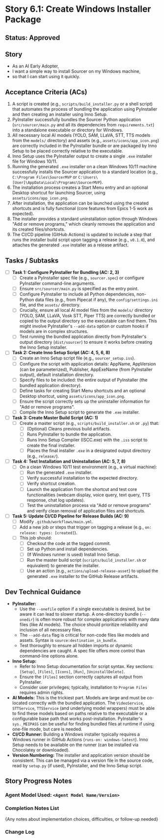 # Story 6.1: Create Windows Installer Package

## Status: Approved

## Story

-   As an AI Early Adopter,
-   I want a simple way to install Sourcer on my Windows machine,
-   so that I can start using it quickly.

## Acceptance Criteria (ACs)

1.  A script is created (e.g., `scripts/build_installer.py` or a shell script) that automates the process of bundling the application using PyInstaller and then creating an installer using Inno Setup.
2.  PyInstaller successfully bundles the Sourcer Python application (`src/sourcer/main.py` and all its dependencies from `requirements.txt`) into a standalone executable or directory for Windows.
3.  All necessary local AI models (YOLO, SAM, LLaVA, STT, TTS models from the `models/` directory) and assets (e.g., `assets/icons/app_icon.png`) are correctly included in the PyInstaller bundle or are packaged by Inno Setup to be placed correctly relative to the executable.
4.  Inno Setup uses the PyInstaller output to create a single `.exe` installer file for Windows 10/11.
5.  Running the generated `.exe` installer on a clean Windows 10/11 machine successfully installs the Sourcer application to a standard location (e.g., `C:\Program Files\SourcerMVP` or `C:\Users\[User]\AppData\Local\Programs\SourcerMVP`).
6.  The installation process creates a Start Menu entry and an optional Desktop shortcut for launching Sourcer, using `assets/icons/app_icon.png`.
7.  After installation, the application can be launched using the created shortcuts and is fully functional (core features from Epics 1-5 work as expected).
8.  The installer provides a standard uninstallation option through Windows "Add or remove programs," which cleanly removes the application and its created files/shortcuts.
9.  The CI/CD pipeline (GitHub Actions) is updated to include a step that runs the installer build script upon tagging a release (e.g., `v0.1.0`), and attaches the generated `.exe` installer as a release artifact.

## Tasks / Subtasks

-   [ ] **Task 1: Configure PyInstaller for Bundling (AC: 2, 3)**
    -   [ ] Create a PyInstaller spec file (e.g., `sourcer.spec`) or configure PyInstaller command-line arguments.
    -   [ ] Ensure `src/sourcer/main.py` is specified as the entry point.
    -   [ ] Configure PyInstaller to include all Python dependencies, non-Python data files (e.g., from Pipecat if any), the `config/settings.ini` file, and the `assets/` directory.
    -   [ ] Crucially, ensure all local AI model files from the `models/` directory (YOLO, SAM, LLaVA, Vosk STT, Piper TTS) are correctly bundled or copied to the output directory so the executable can find them. This might involve PyInstaller's `--add-data` option or custom hooks if models are in complex structures.
    -   [ ] Test running the bundled application directly from PyInstaller's output directory (`dist/sourcer`) to ensure it works before creating the Inno Setup installer.
-   [ ] **Task 2: Create Inno Setup Script (AC: 4, 5, 6, 8)**
    -   [ ] Create an Inno Setup script file (e.g., `sourcer_setup.iss`).
    -   [ ] Configure the script with application details: AppName, AppVersion (can be parameterized), Publisher, AppExeName (from PyInstaller output), default installation directory.
    -   [ ] Specify files to be included: the entire output of PyInstaller (the bundled application directory).
    -   [ ] Define tasks for creating Start Menu shortcuts and an optional Desktop shortcut, using `assets/icons/app_icon.png`.
    -   [ ] Ensure the script correctly sets up the uninstaller information for "Add or remove programs".
    -   [ ] Compile the Inno Setup script to generate the `.exe` installer.
-   [ ] **Task 3: Create Master Build Script (AC: 1)**
    -   [ ] Create a master script (e.g., `scripts/build_installer.sh` or `.py`) that:
        -   [ ] (Optional) Cleans previous build artifacts.
        -   [ ] Runs PyInstaller to bundle the application.
        -   [ ] Runs Inno Setup Compiler (ISCC.exe) with the `.iss` script to create the final installer.
        -   [ ] Places the final installer `.exe` in a designated output directory (e.g., `release/`).
-   [ ] **Task 4: Test Installation and Uninstallation (AC: 5, 7, 8)**
    -   [ ] On a clean Windows 10/11 test environment (e.g., a virtual machine):
        -   [ ] Run the generated `.exe` installer.
        -   [ ] Verify successful installation to the expected directory.
        -   [ ] Verify shortcut creation.
        -   [ ] Launch the application from the shortcut and test core functionalities (webcam display, voice query, text query, TTS response, chat log updates).
        -   [ ] Test the uninstallation process via "Add or remove programs" and verify clean removal of application files and shortcuts.
-   [ ] **Task 5: Update CI/CD Pipeline for Release Builds (AC: 9)**
    -   [ ] Modify `.github/workflows/main.yml`.
    -   [ ] Add a new job or steps that trigger on tagging a release (e.g., `on: release: types: [created]`).
    -   [ ] This job should:
        -   [ ] Checkout the code at the tagged commit.
        -   [ ] Set up Python and install dependencies.
        -   [ ] (If Windows runner is used) Install Inno Setup.
        -   [ ] Run the master build script (`scripts/build_installer.sh` or equivalent) to generate the installer.
        -   [ ] Use an action (e.g., `actions/upload-release-asset`) to upload the generated `.exe` installer to the GitHub Release artifacts.

## Dev Technical Guidance

-   **PyInstaller:**
    -   Use the `--onefile` option if a single executable is desired, but be aware it can lead to slower startup. A one-directory bundle (`--onedir`) is often more robust for complex applications with many data files (like AI models). The choice should prioritize reliability and inclusion of all necessary files.
    -   The `--add-data` flag is critical for non-code files like models and assets. Syntax is `source:destination_in_bundle`.
    -   Test thoroughly to ensure all hidden imports or dynamic dependencies are caught. A spec file offers more control than command-line options alone.
-   **Inno Setup:**
    -   Refer to Inno Setup documentation for script syntax. Key sections: `[Setup]`, `[Files]`, `[Icons]`, `[Run]`, `[UninstallDelete]`.
    -   Ensure the `[Files]` section correctly captures all output from PyInstaller.
    -   Consider user privileges; typically, installation to `Program Files` requires admin rights.
-   **AI Models:** This is the trickiest part. Models are large and must be co-located correctly with the bundled application. The `VideoService`, `STTService`, `TTSService` (and underlying model wrappers) must be able to find these models based on paths relative to the executable or a configurable base path that works post-installation. PyInstaller's `sys._MEIPASS` can be useful for finding bundled files at runtime if using one-file mode, but care is needed.
-   **CI/CD Runner:** Building a Windows installer typically requires a Windows runner in GitHub Actions (`runs-on: windows-latest`). Inno Setup needs to be available on the runner (can be installed via Chocolatey or downloaded).
-   **Version Numbering:** The installer and application version should be consistent. This can be managed via a version file in the source code, read by `setup.py` (if used), PyInstaller, and the Inno Setup script.

## Story Progress Notes

### Agent Model Used: `<Agent Model Name/Version>`

### Completion Notes List
{Any notes about implementation choices, difficulties, or follow-up needed}

### Change Log